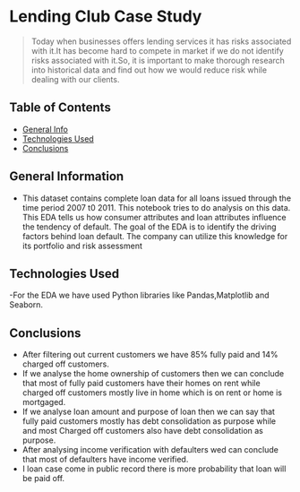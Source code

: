 # Lending Club Case Study
> Today when businesses offers lending services it has risks associated with it.It has become hard to compete in market if we do not identify risks associated with it.So, it is important to make thorough research into historical data and find out how we would reduce risk while dealing with our clients.


## Table of Contents
* [General Info](#general-information)
* [Technologies Used](#technologies-used)
* [Conclusions](#conclusions)

<!-- You can include any other section that is pertinent to your problem -->

## General Information
- This dataset contains complete loan data for all loans issued through the time period 2007 t0 2011.
This notebook tries to do analysis on this data. This EDA tells us how consumer attributes and loan 
attributes influence the tendency of default.
The goal of the EDA is to identify the driving factors behind loan default. The company can utilize this 
knowledge for its portfolio and risk assessment

<!-- You don't have to answer all the questions - just the ones relevant to your project. -->
## Technologies Used
-For the EDA we have used Python libraries like Pandas,Matplotlib and Seaborn.

## Conclusions
- After filtering out current customers we have 85% fully paid and 14% charged off customers.
- If we analyse the home ownership of customers then we can conclude that most of fully paid customers have their homes on rent while charged off customers mostly live in home which is on rent or home is mortgaged.
- If we analyse loan amount and purpose of loan then we can say that fully paid customers mostly has debt consolidation as purpose while and most Charged off customers also have debt consolidation as purpose.
- After analysing income verification with defaulters wed can conclude that most of defaulters have income verified.
- I loan case come in public record there is more probability that loan will be paid off.

<!-- You don't have to answer all the questions - just the ones relevant to your project. -->

<!-- Optional -->
<!-- ## License -->
<!-- This project is open source and available under the [... License](). -->

<!-- You don't have to include all sections - just the one's relevant to your project -->
